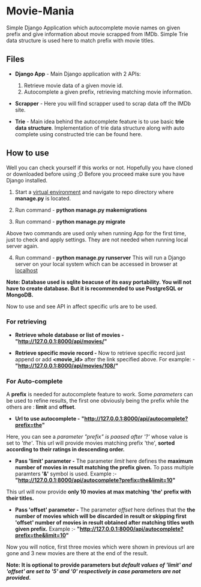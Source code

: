 # Movie-Mania
Simple Django Application which autocomplete movie names on given prefix and give information about movie scrapped from IMDb. 
Simple Trie data structure is used here to match prefix with movie titles.

## Files
- **Django App** - Main Django application with 2 APIs:
  1. Retrieve movie data of a given movie id.
  2. Autocomplete a given prefix, retrieving matching movie information.

- **Scrapper** - Here you will find scrapper used to scrap data off the IMDb site.

- **Trie** - Main idea behind the autocomplete feature is to use basic **trie data structure**. Implementation of trie data structure along with auto complete using constructed trie can be found here.


## How to use

Well you can check yourself if this works or not. Hopefully you have cloned or downloaded before using ;D
Before you proceed make sure you have Django installed. 
1. Start a [virtual environment](https://uoa-eresearch.github.io/eresearch-cookbook/recipe/2014/11/26/python-virtual-env/) and navigate to repo directory where **manage.py** is located.

2. Run command - **python manage.py makemigrations**

3. Run command - **python manage.py migrate**

Above two commands are used only when running App for the first time, just to check and apply settings. They are not needed when running local server again.

4. Run command - **python manage.py runserver**
  This will run a Django server on your local system which can be accessed in browser at [localhost](http://127.0.0.1:8000/)

**Note: Database used is sqlite beacuse of its easy portability. You will not have to create database. But it is recommended to use PostgreSQL or MongoDB.**

Now to use and see API in affect specific urls are to be used.

### For retrieving

- **Retrieve whole database or list of movies -** **"http://127.0.0.1:8000/api/movies/"**

- **Retrieve specific movie record -**  Now to retrieve specific record just append or add **<movie_id>** after the link specified above. For example: - **"http://127.0.0.1:8000/api/movies/108/"**

### For Auto-complete

A **prefix** is needed for autocomplete feature to work. Some *parameters* can be used to refine results, the first one obviously being the prefix while the others are : **limit** and **offset**.

 - **Url to use autocomplete -** **"http://127.0.0.1:8000/api/autocomplete?prefix=the"** 
 
Here, you can see a *parameter "prefix" is paased after '?'* whose value is set to *'the'*. This url will provide movies matching prefix 'the', **sorted according to their ratings in descending order.**

- **Pass 'limit' parameter -** The parameter *limit* here defines the **maximum number of movies in result matching the prefix given.** To pass multiple paramters **'&'** symbol is used. Example :- **"http://127.0.0.1:8000/api/autocomplete?prefix=the&limit=10"**

This url will now provide **only 10 movies at max matching 'the' prefix with their titles.**

- **Pass 'offset' parameter -** The parameter *offset* here defines that the **the number of movies which will be discarded  in result or skipping first 'offset' number of movies in result obtained after matching titles woth given prefix.** Example :- **"http://127.0.0.1:8000/api/autocomplete?prefix=the&limit=10"**

Now you will notice, first three movies which were shown in previous url are gone and 3 new movies are there at the end of the result.

**Note: It is optional to provide parameters but *default values of 'limit' and 'offset' are set to '5' and '0' respectively in case parameters are not provided.***
